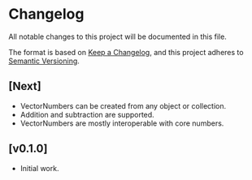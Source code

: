 # Changelog

All notable changes to this project will be documented in this file.

The format is based on [Keep a Changelog](https://keepachangelog.com/en/1.1.0/),
and this project adheres to [Semantic Versioning](https://semver.org/spec/v2.0.0.html).

## [Next]

- VectorNumbers can be created from any object or collection.
- Addition and subtraction are supported.
- VectorNumbers are mostly interoperable with core numbers.

## [v0.1.0]

- Initial work.

